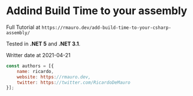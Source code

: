 # Addind Build Time to your assembly

Full Tutorial at `https://rmauro.dev/add-build-time-to-your-csharp-assembly/`

Tested in **.NET 5** and **.NET 3.1**.

Writter date at 2021-04-21

```javascript
const authors = [{
    name: ricardo,
    website: https://rmauro.dev,
    twitter: https://twitter.com/RicardoDeMauro
}];
```